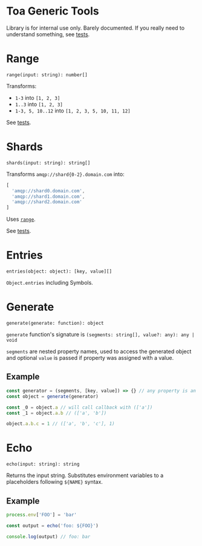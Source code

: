 # Toa Generic Tools

Library is for internal use only. Barely documented. If you really need to understand something,
see [tests](test).

# Range

`range(input: string): number[]`

Transforms:

- `1-3` into `[1, 2, 3]`
- `1..3` into `[1, 2, 3]`
- `1-3, 5, 10..12` into `[1, 2, 3, 5, 10, 11, 12]`

See [tests](test/range.test.js).

# Shards

`shards(input: string): string[]`

Transforms `amqp://shard{0-2}.domain.com` into:

```javascript
[
  'amqp://shard0.domain.com',
  'amqp://shard1.domain.com',
  'amqp://shard2.domain.com'
]
```

Uses [`range`](#range).

See [tests](test/shards.test.js).

# Entries

`entries(object: object): [key, value][]`

`Object.entries` including Symbols.

# Generate

`generate(generate: function): object`

`generate` function's signature is `(segments: string[], value?: any): any | void`

`segments` are nested property names, used to access the generated object and optional `value` is
passed if property was assigned with a value.

## Example

```javascript
const generator = (segments, [key, value]) => {} // any property is an object
const object = generate(generator)

const _0 = object.a // will call callback with (['a'])
const _1 = object.a.b // (['a', 'b'])

object.a.b.c = 1 // (['a', 'b', 'c'], 1)
```

# Echo

`echo(input: string): string`

Returns the input string.
Substitutes environment variables to a placeholders following `${NAME}` syntax.

## Example

```javascript
process.env['FOO'] = 'bar'

const output = echo('foo: ${FOO}')

console.log(output) // foo: bar
```

